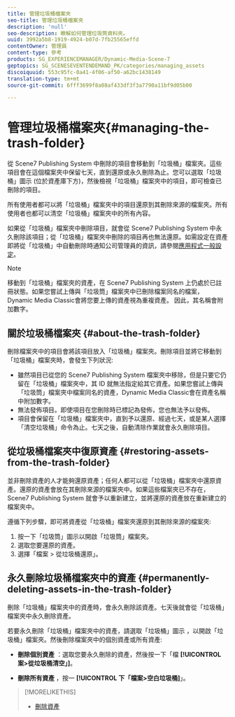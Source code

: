 ```yaml
---
title: 管理垃圾桶檔案夾
seo-title: 管理垃圾桶檔案夾
description: 'null'
seo-description: 瞭解如何管理垃圾筒資料夾。
uuid: 3992a5b8-1919-4924-b07d-7fb25565effd
contentOwner: 管理員
content-type: 參考
products: SG_EXPERIENCEMANAGER/Dynamic-Media-Scene-7
geptopics: SG_SCENESEVENTENDEMAND_PK/categories/managing_assets
discoiquuid: 553c95fc-0a41-4f06-af50-a62bc1438149
translation-type: tm+mt
source-git-commit: 6fff3699f8a08af433df3f3a7790a11bf9d05b00

---
```



# 管理垃圾桶檔案夾{#managing-the-trash-folder}

從 Scene7 Publishing System 中刪除的項目會移動到「垃圾桶」檔案夾。這些項目會在這個檔案夾中保留七天，直到還原或永久刪除為止。您可以選取「垃圾桶」圖示  (位於資產庫下方)，然後檢視「垃圾桶」檔案夾中的項目，即可檢查已刪除的項目。

所有使用者都可以將「垃圾桶」檔案夾中的項目還原到其刪除來源的檔案夾。所有使用者也都可以清空「垃圾桶」檔案夾中的所有內容。

如果從「垃圾桶」檔案夾中刪除項目，就會從 Scene7 Publishing System 中永久刪除該項目；從「垃圾桶」檔案夾中刪除的項目再也無法還原。如需設定在資產即將從「垃圾桶」中自動刪除時通知公司管理員的資訊，請參閱[應用程式一般設定](application-setup.md#general_settings)。

>[!NOTE]
>
>移動到「垃圾桶」檔案夾的資產，在 Scene7 Publishing System 上仍處於已註冊狀態。如果您嘗試上傳與「垃圾筒」檔案夾中已刪除檔案同名的檔案，Dynamic Media Classic會將您要上傳的資產視為重複資產。 因此，其名稱會附加數字。

## 關於垃圾桶檔案夾 {#about-the-trash-folder}

刪除檔案夾中的項目會將該項目放入「垃圾桶」檔案夾。刪除項目並將它移動到「垃圾桶」檔案夾時，會發生下列狀況:

* 雖然項目已從您的 Scene7 Publishing System 檔案夾中移除，但是只要它仍留在「垃圾桶」檔案夾中，其 ID 就無法指定給其它資產。如果您嘗試上傳與「垃圾筒」檔案夾中檔案同名的資產，Dynamic Media Classic會在資產名稱中附加數字。
* 無法發佈項目。即使項目在您刪除時已標記為發佈，您也無法予以發佈。
* 項目會保留在「垃圾桶」檔案夾中，直到予以還原、經過七天，或是某人選擇「清空垃圾桶」命令為止。七天之後，自動清除作業就會永久刪除項目。

## 從垃圾桶檔案夾中復原資產 {#restoring-assets-from-the-trash-folder}

並非刪除資產的人才能夠還原資產；任何人都可以從「垃圾桶」檔案夾中還原資產。還原的資產會放在其刪除來源的檔案夾中。如果這些檔案夾已不存在，Scene7 Publishing System 就會予以重新建立，並將還原的資產放在重新建立的檔案夾中。

遵循下列步驟，即可將資產從「垃圾桶」檔案夾還原到其刪除來源的檔案夾:

1. 按一下「垃圾筒」圖示以開啟「垃圾筒」檔案夾。
1. 選取您要還原的資產。
1. 選擇「檔案 &gt; 從垃圾桶還原」。

## 永久刪除垃圾桶檔案夾中的資產 {#permanently-deleting-assets-in-the-trash-folder}

刪除「垃圾桶」檔案夾中的資產時，會永久刪除該資產。七天後就會從「垃圾桶」檔案夾中永久刪除資產。

若要永久刪除「垃圾桶」檔案夾中的資產，請選取「垃圾桶」圖示 ，以開啟「垃圾桶」檔案夾。然後刪除檔案夾中的個別資產或所有資產:

* **刪除個別資產** ：選取您要永久刪除的資產，然後按一下「檔 **[!UICONTROL 案&gt;從垃圾桶清空」]**。

* **刪除所有資產** ，按一 **[!UICONTROL 下「檔案&gt;空白垃圾桶]**」。

>[!MORELIKETHIS]
>
>* [刪除資產](moving-renaming-deleting-assets.md#delete_assets)

